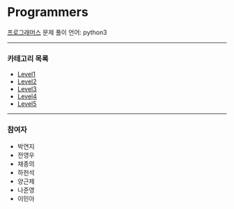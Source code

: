 # Programmers
[프로그래머스](https://programmers.co.kr/learn/challenges) 문제 풀이
언어: python3

---

### 카테고리 목록

- [Level1](https://github.com/StudyForCoding/ProgrammersLevel/tree/master/Level1/README.md)
- [Level2](https://github.com/StudyForCoding/ProgrammersLevel/tree/master/Level2/README.md)
- [Level3](https://github.com/StudyForCoding/ProgrammersLevel/tree/master/Level3/README.md)
- [Level4](https://github.com/StudyForCoding/ProgrammersLevel/tree/master/Level4/README.md) 
- [Level5](https://github.com/StudyForCoding/ProgrammersLevel/tree/master/Level5/README.md)

---

### 참여자

- 박연지
- 전영우
- 채종의
- 하헌석
- 양근제
- 나준영
- 이민아
